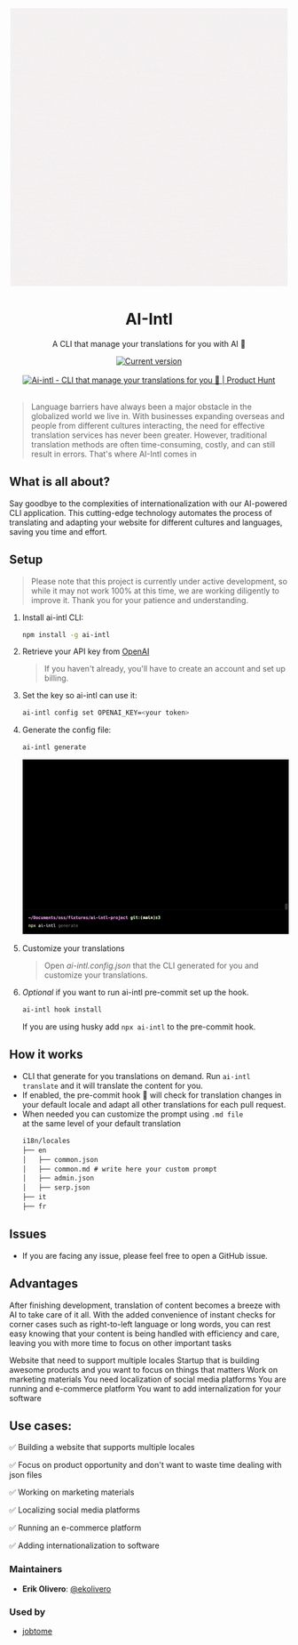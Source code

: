<div align="center">
  <div>
    <img src=".github/AI-INTL.gif" alt="AI Commits"/>
    <h1 align="center">AI-Intl</h1>
  </div>
	<p>A CLI that manage your translations for you with AI 🚀</p>
	<a href="https://www.npmjs.com/package/ai-intl"><img src="https://img.shields.io/npm/v/ai-intl" alt="Current version"></a>
   </br>
   <br/>
   <a href="https://www.producthunt.com/posts/ai-intl?utm_source=badge-featured&utm_medium=badge&utm_souce=badge-ai&#0045;intl" target="_blank"><img src="https://api.producthunt.com/widgets/embed-image/v1/featured.svg?post_id=381875&theme=light" alt="Ai&#0045;intl - CLI&#0032;that&#0032;manage&#0032;your&#0032;translations&#0032;for&#0032;you&#0032;🚀 | Product Hunt" style="width: 200px; height: 54px;" width="250" height="54" /></a>
</div>

</br>

> Language barriers have always been a major obstacle in the globalized world we live in. With businesses expanding overseas and people from different cultures interacting, the need for effective translation services has never been greater. However, traditional translation methods are often time-consuming, costly, and can still result in errors. That's where AI-Intl comes in

## What is all about?

Say goodbye to the complexities of internationalization with our AI-powered CLI application. This cutting-edge technology automates the process of translating and adapting your website for different cultures and languages, saving you time and effort.

## Setup

> Please note that this project is currently under active development, so while it may not work 100% at this time, we are working diligently to improve it. Thank you for your patience and understanding.

1. Install ai-intl CLI:

   ```sh
   npm install -g ai-intl
   ```

2. Retrieve your API key from [OpenAI](https://platform.openai.com/account/api-keys)

   > If you haven't already, you'll have to create an account and set up billing.

3. Set the key so ai-intl can use it:

   ```sh
   ai-intl config set OPENAI_KEY=<your token>
   ```

4. Generate the config file:

   ```sh
   ai-intl generate
   ```

   ![ai-intl generate cli](.github/cli-demo.gif "ai-intl generate cli")

5. Customize your translations

   > Open _ai-intl.config.json_ that the CLI generated for you and customize your translations.

6. _Optional_ if you want to run ai-intl pre-commit set up the hook.

   ```sh
   ai-intl hook install
   ```

   If you are using husky add <code>npx ai-intl</code> to the pre-commit hook.

## How it works

- CLI that generate for you translations on demand. Run <code>ai-intl translate</code> and it will translate the content for you.
- If enabled, the pre-commit hook 🚀 will check for translation changes in your default locale and adapt all other translations for each pull request.
- When needed you can customize the prompt using <code>.md file </code> at the same level of your default translation
   ```md
   i18n/locales
   ├── en
   │   ├── common.json
   │   ├── common.md # write here your custom prompt
   │   ├── admin.json
   │   ├── serp.json
   ├── it
   ├── fr
   ```

## Issues

- If you are facing any issue, please feel free to open a GitHub issue.

## Advantages

After finishing development, translation of content becomes a breeze with AI to take care of it all. With the added convenience of instant checks for corner cases such as right-to-left language or long words, you can rest easy knowing that your content is being handled with efficiency and care, leaving you with more time to focus on other important tasks

Website that need to support multiple locales
Startup that is building awesome products and you want to focus on things that matters
Work on marketing materials
You need localization of social media platforms
You are running and e-commerce platform
You want to add internalization for your software

## Use cases:

:white_check_mark: Building a website that supports multiple locales

:white_check_mark: Focus on product opportunity and don't want to waste time dealing with json files

:white_check_mark: Working on marketing materials

:white_check_mark: Localizing social media platforms

:white_check_mark: Running an e-commerce platform

:white_check_mark: Adding internationalization to software

### Maintainers

- **Erik Olivero**: [@ekolivero](https://github.com/erik18xk)

### Used by

- [jobtome](https://us.p3.jobtome.com)
